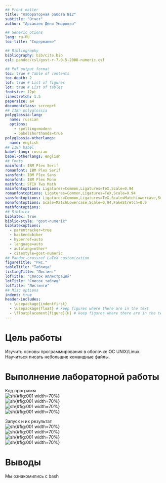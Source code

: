 ```yaml
---
## Front matter
title: "лабораторная работа №12"
subtitle: "Отчет"
author: "Арсакаев Дени Умарович"

## Generic otions
lang: ru-RU
toc-title: "Содержание"

## Bibliography
bibliography: bib/cite.bib
csl: pandoc/csl/gost-r-7-0-5-2008-numeric.csl

## Pdf output format
toc: true # Table of contents
toc-depth: 2
lof: true # List of figures
lot: true # List of tables
fontsize: 12pt
linestretch: 1.5
papersize: a4
documentclass: scrreprt
## I18n polyglossia
polyglossia-lang:
  name: russian
  options:
	- spelling=modern
	- babelshorthands=true
polyglossia-otherlangs:
  name: english
## I18n babel
babel-lang: russian
babel-otherlangs: english
## Fonts
mainfont: IBM Plex Serif
romanfont: IBM Plex Serif
sansfont: IBM Plex Sans
monofont: IBM Plex Mono
mathfont: STIX Two Math
mainfontoptions: Ligatures=Common,Ligatures=TeX,Scale=0.94
romanfontoptions: Ligatures=Common,Ligatures=TeX,Scale=0.94
sansfontoptions: Ligatures=Common,Ligatures=TeX,Scale=MatchLowercase,Scale=0.94
monofontoptions: Scale=MatchLowercase,Scale=0.94,FakeStretch=0.9
mathfontoptions:
## Biblatex
biblatex: true
biblio-style: "gost-numeric"
biblatexoptions:
  - parentracker=true
  - backend=biber
  - hyperref=auto
  - language=auto
  - autolang=other*
  - citestyle=gost-numeric
## Pandoc-crossref LaTeX customization
figureTitle: "Рис."
tableTitle: "Таблица"
listingTitle: "Листинг"
lofTitle: "Список иллюстраций"
lotTitle: "Список таблиц"
lolTitle: "Листинги"
## Misc options
indent: true
header-includes:
  - \usepackage{indentfirst}
  - \usepackage{float} # keep figures where there are in the text
  - \floatplacement{figure}{H} # keep figures where there are in the text
---
```


# Цель работы  
Изучить основы программирования в оболочке ОС UNIX/Linux. Научиться писать небольшие командные файлы.  


# Выполнение лабораторной работы
Код программ   
![sh](image/1.png){#fig:001 width=70%}  
![sh](image/2.png){#fig:001 width=70%}  
![sh](image/3.png){#fig:001 width=70%}  
![sh](image/4.png){#fig:001 width=70%}  
    
Запуск и их результат  
![sh](image/5.png){#fig:001 width=70%}  
![sh](image/6.png){#fig:001 width=70%}  
![sh](image/7.png){#fig:001 width=70%}  
![sh](image/8.png){#fig:001 width=70%}  


# Выводы

Мы ознакомились с bash
